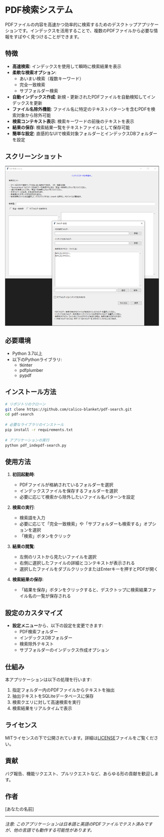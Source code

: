# PDF検索システム

PDFファイルの内容を高速かつ効率的に検索するためのデスクトップアプリケーションです。インデックスを活用することで、複数のPDFファイルから必要な情報をすばやく見つけることができます。

## 特徴

- **高速検索**: インデックスを使用して瞬時に検索結果を表示
- **柔軟な検索オプション**:
  - あいまい検索（複数キーワード）
  - 完全一致検索
  - サブフォルダー検索
- **自動インデックス作成**: 新規・更新されたPDFファイルを自動検知してインデックスを更新
- **ファイル名除外機能**: ファイル名に特定のテキストパターンを含むPDFを検索対象から除外可能
- **検索コンテキスト表示**: 検索キーワードの前後のテキストを表示
- **結果の保存**: 検索結果一覧をテキストファイルとして保存可能
- **簡単な設定**: 直感的なUIで検索対象フォルダーとインデックスDBフォルダーを設定

## スクリーンショット

<img src="images/image250509_141524.png" width="700" alt="image250509_141524.png">

## 必要環境

- Python 3.7以上
- 以下のPythonライブラリ:
  - tkinter
  - pdfplumber
  - pypdf

## インストール方法

```bash
# リポジトリのクローン
git clone https://github.com/calico-blanket/pdf-search.git
cd pdf-search

# 必要なライブラリのインストール
pip install -r requirements.txt

# アプリケーションの実行
python pdf_indepdf-search.py
```

## 使用方法

1. **初回起動時**:
   - PDFファイルが格納されているフォルダーを選択
   - インデックスファイルを保存するフォルダーを選択
   - 必要に応じて検索から除外したいファイル名パターンを設定

2. **検索の実行**:
   - 検索語を入力
   - 必要に応じて「完全一致検索」や「サブフォルダーも検索する」オプションを選択
   - 「検索」ボタンをクリック

3. **結果の閲覧**:
   - 左側のリストから見たいファイルを選択
   - 右側に選択したファイルの詳細とコンテキストが表示される
   - 選択したファイルをダブルクリックまたはEnterキーを押すとPDFが開く

4. **検索結果の保存**:
   - 「結果を保存」ボタンをクリックすると、デスクトップに検索結果ファイル名の一覧が保存される

## 設定のカスタマイズ

- **設定メニュー**から、以下の設定を変更できます:
  - PDF検索フォルダー
  - インデックスDBフォルダー
  - 検索除外テキスト
  - サブフォルダーのインデックス作成オプション

## 仕組み

本アプリケーションは以下の処理を行います:

1. 指定フォルダー内のPDFファイルからテキストを抽出
2. 抽出テキストをSQLiteデータベースに保存
3. 検索クエリに対して高速検索を実行
4. 検索結果をリアルタイムで表示

## ライセンス

MITライセンスの下で公開されています。詳細は[LICENSE](LICENSE)ファイルをご覧ください。

## 貢献

バグ報告、機能リクエスト、プルリクエストなど、あらゆる形の貢献を歓迎します。

## 作者

[あなたの名前]

---

*注意: このアプリケーションは日本語と英語のPDFファイルでテスト済みですが、他の言語でも動作する可能性があります。*
